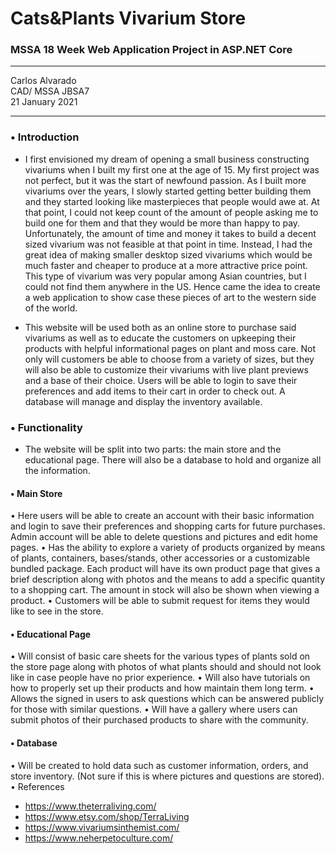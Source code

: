 # Cats&Plants Vivarium Store
### MSSA 18 Week Web Application Project in ASP.NET Core

---

Carlos Alvarado <br/>
CAD/ MSSA JBSA7 <br/>
21 January 2021 <br/>

---

	
### •	Introduction
+ 	I first envisioned my dream of opening a small business constructing vivariums when I built my first one at the age of 15. My first project was not perfect, but it was the start of newfound passion. As I built more vivariums over the years, I slowly started getting better building them and they started looking like masterpieces that people would awe at. At that point, I could not keep count of the amount of people asking me to build one for them and that they would be more than happy to pay. Unfortunately, the amount of time and money it takes to build a decent sized vivarium was not feasible at that point in time. Instead, I had the great idea of making smaller desktop sized vivariums which would be much faster and cheaper to produce at a more attractive price point. This type of vivarium was very popular among Asian countries, but I could not find them anywhere in the US. Hence came the idea to create a web application to show case these pieces of art to the western side of the world.

+	This website will be used both as an online store to purchase said vivariums as well as to educate the customers on upkeeping their products with helpful informational pages on plant and moss care. Not only will customers be able to choose from a variety of sizes, but they will also be able to customize their vivariums with live plant previews and a base of their choice. Users will be able to login to save their preferences and add items to their cart in order to check out. A database will manage and display the inventory available.

### •	Functionality 
+	The website will be split into two parts: the main store and the educational page. There will also be a database to hold and organize all the information.
#### •	Main Store
•	Here users will be able to create an account with their basic information and login to save their preferences and shopping carts for future purchases. Admin account will be able to delete questions and pictures and edit home pages.
•	Has the ability to explore a variety of products organized by means of plants, containers, bases/stands, other accessories or a customizable bundled package. Each product will have its own product page that gives a brief description along with photos and the means to add a specific quantity to a shopping cart. The amount in stock will also be shown when viewing a product.
•	Customers will be able to submit request for items they would like to see in the store.
#### •	Educational Page
•	Will consist of basic care sheets for the various types of plants sold on the store page along with photos of what plants should and should not look like in case people have no prior experience.
•	Will also have tutorials on how to properly set up their products and how maintain them long term.
•	Allows the signed in users to ask questions which can be answered publicly for those with similar questions.
•	Will have a gallery where users can submit photos of their purchased products to share with the community.
#### •	Database
•	 Will be created to hold data such as customer information, orders, and store inventory. (Not sure if this is where pictures and questions are stored).
•	References
+ 	https://www.theterraliving.com/
+ 	https://www.etsy.com/shop/TerraLiving
+ 	https://www.vivariumsinthemist.com/
+ 	https://www.neherpetoculture.com/
